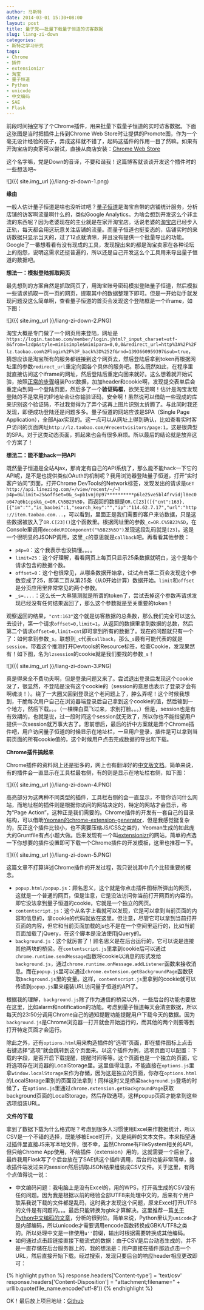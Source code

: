 ```yaml
---
author: 马斯特
date: 2014-03-01 15:30+08:00
layout: post
title: 量子党——批量下载量子恒道的访客数据
slug: liang-zi-down
categories:
- 斯特之学习研究
tags:
- Chrome
- 插件
- extensionizr
- 淘宝
- 量子恒道
- Python
- unicode
- 中文编码
- SAE
- Flask
---
```


前段时间抽空写了个Chrome插件，用来批量下载量子恒道的实时访客数据。下面这张图是当时把插件上传到Chrome Web Store时让提供的Promote图，作为一个毫无设计经验的孩子，弄成这样就不错了，起码这插件的作用一目了然嘛。如果有开淘宝店的卖家可以尝试，直接从商店安装：[Chrome Web Store](https://chrome.google.com/webstore/detail/%E9%87%8F%E5%AD%90%E5%85%9A/dkdgdjlebbekbmboilieclmigakdbjld?hl=zh-CN)

这个名字嘛，党是Down的音译，不要和谐我！这篇博客就谈谈开发这个插件时的一些想法吧~

![]({{ site.img_url }}/liang-zi-down-1.png)


<!--more-->

**缘由**

一般人估计量子恒道是啥也没听过吧？[量子恒道](http://lz.taobao.com)是淘宝自带的店铺统计服务，分析店铺的访客啊流量啊什么的，类似Google Analytics。为啥会想到开发这么个非主流的东西呢？因为老婆现在的主业就是在家开淘宝店。话说老婆的[淘宝店](http://trista099.taobao.com/)已经步入正轨，每天都会用这玩意关注店铺的流量。而量子恒道也挺变态的，店铺实时的来访数据只显示当天的，过了12点就清除，并且没有提供一个批量导出的功能。Google了一番想看看有没有现成的工具，发现搜出来的都是淘宝卖家在各种论坛上的抱怨，说明这需求还挺普遍的，所以还是自己开发这么个工具用来导出量子恒道的数据吧。

**想法一：模拟登陆抓取网页**

最先想到的方案自然是抓取网页了，用淘宝账号密码模拟登陆量子恒道，然后模拟一些请求抓取一页一页的网页，提取其中的数据整理下即可。但是一开始动手就发现问题没这么简单啊，查看量子恒道的首页会发现这个登陆框是一个iframe，如下图：

![]({{ site.img_url }}/liang-zi-down-2.PNG)

淘宝大概是专门做了一个网页用来登陆，网址是`https://login.taobao.com/member/login.jhtml?_input_charset=utf-8&from=lzdp&style=minisimple&minipara=0,0,0&redirect_url=http%3A%2F%2Flz.taobao.com%2Flogin%2F%3F_back%3D%252f&rnd=1393660959397&sub=true`，猜想应该是淘宝所有的服务都链接到这个网页去，然后登陆后拿到token再根据网址里的参数`redirect_url`重定向回各个具体的服务吧。那么既然如此，在程序里就直接访问这个iframe的网址，然后登陆后重定向回来就好。这么想着就开始试验，按照[正常的步骤](http://pinkyjie.com/2010/12/19/fetch-webpage-by-python/)组装Post数据，加加header和cookie啊，发现提交表单后会重定向到同一个登陆页面，然后多了一个**验证码框**，欲哭无泪啊！估计是淘宝发现登陆的不是常用的IP地址会让你输验证码，安全啊！虽然说可以借助一些现成的库来识别这个验证码，不过我觉得为了弄个这再上图片识别太折腾了。与此同时我还发现，即便成功登陆还是问题多多。量子恒道的网站应该是SPA（Single Page Application），全部Ajax实现的。这一点可以从网址上得到确认，比如查看实时客户访问的页面网址`http://lz.taobao.com/#recentvisitors/page:1`，这是很典型的SPA。对于这类动态页面，抓起来也会有很多麻烦。所以最后的结论就是放弃这个方案了！

**想法二：能不能hack一把API**

既然量子恒道是全站Ajax，那肯定有自己的API系统了，那么能不能hack一下它的API呢，是不是也提供类似OAuth的机制呢？我用浏览器登陆量子恒道，打开“实时客户访问”页面，打开Chrome DevTools的Network标签，发现发出的请求是`GET http://api.linezing.com/=/view/recent/~/~?p4p=0&limit=25&offset=0&_s=pb1vnj0p97**********p6le25ve5bl4frvidjl8ec0o047q0b1cpsk&_c=OR.C%5B23%5D`，而返回的数据是`OR.C[23]([{"cnt":163},[{"im":"","is_baobei":1,"search_key":"","ip":"114.62.7.17","url":"http://item.taobao.com...`，可以看到，里面正是我们需要的客户来访数据，只是这些数据被放入了`OR.C[23]()`这个函数里。根据网址里的参数`_c=OR.C%5B23%5D`，在Console里调用`decodeURIComponent("%5B23%5D")`发现这段乱码就是`[23]`。这是一个很明显的JSONP调用，这里`_c`的意思就是`callback`吧。再看看其他参数：

* `p4p=0`：这个我表示也没搞懂。。。。
* `limit=25`：这个好理解，看看网页上每页只显示25条数据就明白，这个是每个请求包含的数据个数。
* `offset=0`：这个也很常见，从哪条数据开始拿，试试点击第二页会发现这个参数变成了25，即第二页从第25条（从0开始计算）数据开始。`limit`和`offset`是分页应用里非常常见的两个参数。
* `_s=....`：这么长一大串猜测就是所谓的token了，尝试去掉这个参数再请求发现已经没有任何结果返回了，那么这个参数就是至关重要的token！

观察返回的结果，`"cnt:163"`这个就是访客数据的总条数，那么我们完全可以这么去设计，第一个请求`offset=0,limit=1`，从返回的数据里拿到数据的总数，然后第二个请求`offset=0,limit=cnt`即可拿到所有的数据了。现在的问题就只有一个了：如何拿到参数`_s`。联想到`_c`代表`callback`，那么`_s`最有可能代表的就是`session`，带着这个推测打开Devtools的Resource标签，检查Cookie，发现果然有！如下图，名为`lzsession`的cookie就是我们要找的参数`_s`！

![]({{ site.img_url }}/liang-zi-down-3.PNG)

真是得来全不费功夫啊，但是登录问题又来了。尝试退出登录后发现这个cookie没了，很显然，不登陆是没有这个cookie的（session的意思也表示了登录才会有啊魂淡！）。绕了一大圈又回到登录这个老问题上了，肿么弄呢！这个时候我想到，干脆每次用户自己在浏览器端登录后自己拿到这个cookie的值，然后输到一个地方，然后下载。。。（一棵棵白菜飞过来，求别打脸。。。）但是，session也是有有效期的，也就是说，过一段时间这个session就无效了，所以你也不能指望用户提供一次session就万事大吉了。思前想后，最后的折中方案就是弄个Chrome插件吧，用户访问量子恒道的时候显示在地址栏，一旦用户登录，插件是可以拿到当前页面的所有cookie值的，这个时候用户点击完成数据的导出和下载。

**Chrome插件搞起来**

Chrome插件的资料网上还是挺多的，网上也有翻译好的[中文版文档](https://crxdoc-zh.appspot.com/extensions/index)。简单来说，有的插件会一直显示在工具栏最右侧，有的则是显示在地址栏右侧，如下图：

![]({{ site.img_url }}/liang-zi-down-4.PNG)

高亮部分为这两种不同类型的插件，工具栏右侧的会一直显示，不管你访问什么网站，而地址栏的插件则是根据你访问的网站决定的，特定的网站才会显示，称为“Page Action”，这种正是我们需要的。Chrome插件的开发有一套自己的目录结构，可以借助[Yeoman的chrome-extension-generator](https://github.com/yeoman/generator-chrome-extension)，但是我感觉挺复杂的，反正这个插件比较小，也不需要压缩JS/CSS之类的，Yeoman生成的如此庞大的Gruntfile有点小题大做。后来发现有一个叫[extensionizr](http://extensionizr.com/)的网站，简单的点选一下你想要的插件设置即可下载一个Chrome插件的开发模板，这里也推荐一下。

![]({{ site.img_url }}/liang-zi-down-5.PNG)

这篇文章不打算详述Chrome插件的开发过程，我只说说其中几个比较重要的概念。

* `popup.html/popup.js`：顾名思义，这个就是你点击插件图标所弹出的网页，这就是一个普通的网页，但是注意，它是没法访问你当前打开网页的内容的，即它没法拿到量子恒道的cookie，它就是一个独立的网页。
* `contentscript.js`：这个从名字上看就可以发现，它是可以拿到当前页面的内容和信息的，拿cookie的代码就放在这里。但注意，尽管它可以拿到当前打开页面的内容，但它和当前页面加载的js也不是在一个空间里运行的，比如当前页面加载了jQuery，在这个脚本是没法使用jQuery的。
* `background.js`：这个就厉害了！顾名思义是在后台运行的，它可以说是连接其他两块的桥梁。在`contentscript.js`里拿到cookie后可以通过`chrome.runtime.sendMessage`函数将cookie以消息的形式发给`background.js`，通过`chrome.runtime.onMessage.addListener`函数来接收消息。而在`popup.js`里可以通过`chrome.extension.getBackgroundPage`函数获取`background.js`里的变量。这样，`contentscript.js`里拿到的cookie就可以传递到`popup.js`里来组装URL访问量子恒道的API了。

根据我的理解，`background.js`除了作为通信的桥梁以外，一些后台的功能也要放在这里，比如alarm和notification的功能。考虑到量子恒道每天会清空数据，所以每天的23:50分调用Chrome自己的通知提醒功能提醒用户下载今天的数据。因为`background.js`是Chrome浏览器一打开就会开始运行的，而其他的两个则要等到打开特定页面才会运行。

除此之外，还有`options.html`用来构造插件的“选项”页面，即在插件图标上点击右键选择“选项”就会跳转到这个页面来。以这个插件为例，选项页面可以配置：下载的字段，是否开启下载提醒，提醒时间等等。这个页面也是一个独立的页面，它将选项存在浏览器的LocalStorage里。这里值得注意，不能直接在`options.js`里拿`window.localStorage`来作为存储，因为这是独立的页面，你存在`options.html`的LocalStorage里别的页面没法拿到！同样这时又是桥梁`background.js`登场的时候了，在`options.js`里通过`chrome.extension.getBackgroundPage`获取background页面的LocalStorage，然后存取选项，这样popup页面才能拿到这些选项组装URL。

**文件的下载**

拿到了数据下载为什么格式呢？考虑到很多人习惯使用Excel来作数据统计，所以CSV是一个不错的选择，既能够被Excel打开，又是纯粹的文本文件。本来指望通过插件里直接JS来写本地文件，很不幸，虽然Chrome有FileSystem相关的API，但只给Chrome App使用，不给插件（extension）用的，这就需要一个后台了。最终我用Flask写了个后台放在了SAE供这个插件调用，后台的功能非常简单，接收插件端发过来的session然后抓取JSON结果组装成CSV文件。关于这里，有两个点值得说一说：

* 中文编码问题：我电脑上是没有Excel的，用的WPS，打开我生成的CSV没有任何问题。因为我是根据以前的经验全部UTF8来处理中文的，后来有个用户联系我说下载的文件都是乱码，这时我才发现这个问题，原来Excel打开UTF8的文件是有问题的。。。最后只能转换为gbk才算解决。这里推荐一篇[关于Python中文编码的文章](http://in355hz.iteye.com/blog/1860787)，分析的很到位。简单来说，Python里认为`unicode`才是内部编码，所以unicode才需要调用encode函数转换成GBK/UTF8之类的。所以处理中文是一律使用`u''`前缀，输出时根据需要转换成其他编码。
* 如何通过点击超链接直接下载流式的数据：由于CSV是后台动态生成的，并不是一直存储在后台服务器上的，我的想法是：用户直接在插件那边点击一个URL，然后直接开始下载。经过搜索，发现只要后台的响应header相应更改即可：

{% highlight python %}
response.headers['Content-type'] = 'text/csv'
response.headers['Content-Disposition'] = "attachment;filename=" + urllib.quote(file_name.encode('utf-8'))
{% endhighlight %}

OK！最后放上项目地址：[Github](https://github.com/PinkyJie/LiangziDown)